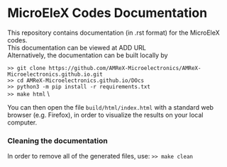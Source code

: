 # MicroEleX Codes Documentation
This repository contains documentation (in .rst format) for the MicroEleX codes.\
This documentation can be viewed at ADD URL\
Alternatively, the documentation can be built locally by

``` >> git clone https://github.com/AMReX-Microelectronics/AMReX-Microelectronics.github.io.git ``` \
``` >> cd AMReX-Microelectronics.github.io/DOcs ``` \
``` >> python3 -m pip install -r requirements.txt ``` \
``` >> make html ``` \

You can then open the file `build/html/index.html` with a standard web browser (e.g. Firefox), in order to visualize the results on your local computer.

### Cleaning the documentation

In order to remove all of the generated files, use:
``` >> make clean ```
